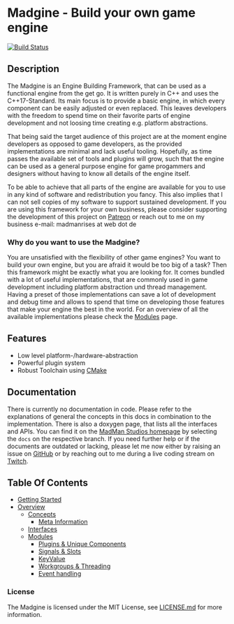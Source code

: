 # Madgine - Build your own game engine

[![Build Status](http://www.madman-studios.com/jenkins/buildStatus/icon?job=Madgine%2Fmaster)](http://www.madman-studios.com/jenkins/job/Madgine/job/master/)

## Description

The Madgine is an Engine Building Framework, that can be used as a functional engine from the get go. It is written purely in C++ and uses the C++17-Standard. Its main focus is to provide a basic engine, in which every component can be easily adjusted or even replaced. This leaves developers with the freedom to spend time on their favorite parts of engine development and not loosing time creating e.g. platform abstractions. 

That being said the target audience of this project are at the moment engine developers as opposed to game developers, as the provided implementations are minimal and lack useful tooling. Hopefully, as time passes the available set of tools and plugins will grow, such that the engine can be used as a general purpose engine for game progammers and designers without having to know all details of the engine itself.

To be able to achieve that all parts of the engine are available for you to use in any kind of software and redistribution you fancy. This also implies that I can not sell copies of my software to support sustained development. If you are using this framework for your own business, please consider supporting the development of this project on [Patreon][] or reach out to me on my business e-mail: madmanrises at web dot de

### Why do you want to use the Madgine?

You are unsatisfied with the flexibility of other game engines? You want to build your own engine, but you are afraid it would be too big of a task? Then this framework might be exactly what you are looking for. It comes bundled with a lot of useful implementations, that are commonly used in game development including platform abstraction und thread management. Having a preset of those implementations can save a lot of development and debug time and allows to spend that time on developing those features that make your engine the best in the world. For an overview of all the available implementations please check the [Modules][] page.

## Features

* Low level platform-/hardware-abstraction
* Powerful plugin system
* Robust Toolchain using [CMake][]

## Documentation

There is currently no documentation in code. Please refer to the explanations of general the concepts in this docs in combination to the implementation. There is also a doxygen page, that lists all the interfaces and APIs. You can find it on the [MadMan Studios homepage][Studio] by selecting the `docs` on the respective branch. If you need further help or if the documents are outdated or lacking, please let me now either by raising an issue on [GitHub][] or by reaching out to me during a live coding stream on [Twitch][].

## Table Of Contents

* [Getting Started][]
* [Overview][]
    * [Concepts][]
        * [Meta Information][]
    * [Interfaces][]
    * [Modules][]
        * [Plugins & Unique Components][]
        * [Signals & Slots][]
        * [KeyValue][]
        * [Workgroups & Threading][]
        * [Event handling][]


### License

The Madgine is licensed under the MIT License, see [LICENSE.md][] for more information.

[Studio]: http://www.madman-studios.com
[CMake]: https://www.cmake.org
[GitHub]: https://github.com/MadManRises/Madgine/issues
[Twitch]: https://www.twitch.tv/madmanrises
[Patreon]: https://www.patreon.com/madmanstudios

[LICENSE.md]: ../LICENSE.md
[Getting Started]: gettingStarted.md

[Overview]: overview.md

[Concepts]: concepts.md
[Meta Information]: meta.md

[Interfaces]: interfaces.md

[Modules]: modules.md
[Plugins & Unique Components]: plugins.md
[Signals & Slots]: signalslot.md
[KeyValue]:keyvalue.md
[Workgroups & Threading]: workgroup.md
[Event handling]: event.md
